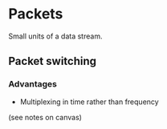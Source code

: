 # Packets
Small units of a data stream.

## Packet switching

### Advantages
* Multiplexing in time rather than frequency

(see notes on canvas)
